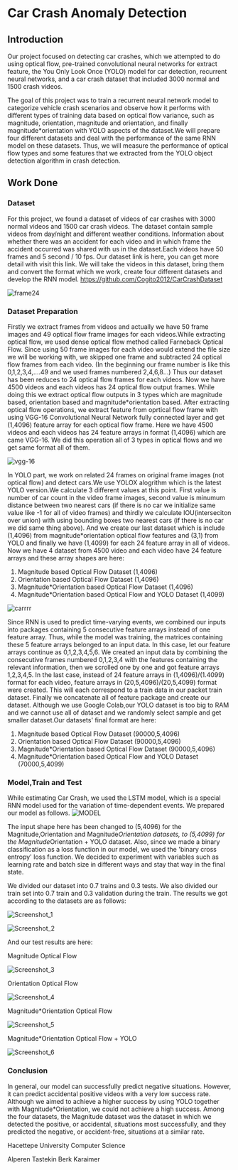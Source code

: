 # Car Crash Anomaly Detection 

## Introduction

Our project focused on detecting car crashes, which we attempted to do using optical flow, pre-trained convolutional neural networks for extract feature, the You Only Look Once (YOLO) model for car detection, recurrent neural networks, and a car crash dataset that included 3000 normal and 1500 crash videos.

The goal of this project was to train a recurrent neural network model to categorize vehicle crash scenarios and observe how it performs with different types of training data based on optical flow variance, such as magnitude, orientation, magnitude and orientation, and  finally magnitude*orientation with YOLO aspects of the dataset.We will prepare four different datasets and deal with the performance of the same RNN model on these datasets. Thus, we will measure the performance of optical flow types and some features that we extracted from the YOLO object detection algorithm in crash detection.

## Work Done
### Dataset

For this project, we found a dataset of videos of car crashes with 3000 normal videos and 1500 car crash videos. The dataset contain sample videos from day/night and different weather conditions. Information about whether there was an accident for each video and in which frame the accident occurred was shared with us in the dataset.Each videos have 50 frames and 5 second / 10 fps. Our dataset link is here, you can get more detail with visit this link. We will take the videos in this dataset, bring them and convert the format which we work, create four different datasets and develop the RNN model.
https://github.com/Cogito2012/CarCrashDataset

![frame24](https://user-images.githubusercontent.com/59515015/167937146-e0bd7b90-dcab-4ed3-b093-992713844a42.jpg)


### Dataset Preparation

Firstly we extract frames from videos and actually we have 50 frame images and 49 optical flow frame images for each videos.While extracting optical flow, we used dense optical flow method called Farneback Optical Flow. Since using 50 frame images for each video would extend the file size we will be working with, we skipped one frame and subtracted 24 optical flow frames from each video. (In the beginning our frame number is like this 0,1,2,3,4,....49 and  we used frames numbered 2,4,6,8...) Thus our dataset has been reduces to 24 optical flow frames for each videos. Now we have 4500 videos and each videos has 24 optical flow output frames. While doing this we extract optical flow outputs in 3 types which are magnitude based, orientation based  and magnitude*orientation based. After extracting optical flow operations, we extract feature from oprtical flow frame with using VGG-16 Convolutional Neural Network  fully connected layer and get (1,4096) feature array for each optical flow frame. Here we have 4500 videos and each videos has 24 feature arrays in format (1,4096) which are came VGG-16. We did this operation all of 3 types in optical flows and we get same format all of them.

![vgg-16](https://user-images.githubusercontent.com/59515015/167940559-c709e50e-ee89-43ea-b7a3-aa42b23b1be0.png)

In YOLO part, we work on related 24 frames on original frame images (not optical flow) and detect cars.We use YOLOX alogrithm which is the latest YOLO version.We calculate 3 different values at this point. First value is number of car count in the video frame images, second value is minumum distance between two nearest cars (if there is no car we initialize same value like -1 for all of video frames) and thirdly we calculate IOU(interseciton over union) with using bounding boxes two nearest cars (if there is no car we did same thing above). And we create our last dataset which is include (1,4096) from magnitude*orientation optical flow features and (3,1) from YOLO and finally we have (1,4099) for each 24 feature array in all of videos. Now we have 4 dataset from 4500 video and each video have 24 feature arrays and these array shapes are here:
<ol>
  <li>Magnitude based Optical Flow Dataset (1,4096)</li>
  <li>Orientation based Optical Flow Dataset (1,4096)</li>
  <li>Magnitude*Orientation based Optical Flow Dataset (1,4096)</li>
  <li>Magnitude*Orientation based Optical Flow and YOLO Dataset (1,4099)</li>
</ol>




![carrrr](https://user-images.githubusercontent.com/59515015/167941923-6b24e348-0997-48cb-95d7-9f3550af9b9b.png)

Since RNN is used to predict time-varying events, we combined our inputs into packages containing 5 consecutive feature arrays instead of one feature array. Thus, while the model was training, the matrices containing these 5 feature arrays belonged to an input data. In this case, let our feature arrays continue as 0,1,2,3,4,5,6. We created an input data by combining the consecutive frames numbered 0,1,2,3,4 with the features containing the relevant information, then we scrolled one by one and got feature arrays 1,2,3,4,5. In the last case, instead of 24 feature arrays in (1,4096)/(1.4099) format for each video, feature arrays in (20,5,4096)/(20,5,4099) format were created. This will each correspond to a train data in our packet train dataset. Finally we concatenate all of feature package and create our dataset. Although we use Google Colab,our YOLO dataset is too big to RAM and we cannot use all of dataset and we randomly select sample and get smaller dataset.Our datasets' final format are here:
<ol>
  <li>Magnitude based Optical Flow Dataset (90000,5,4096)</li>
  <li>Orientation based Optical Flow Dataset (90000,5,4096)</li>
  <li>Magnitude*Orientation based Optical Flow Dataset (90000,5,4096)</li>
  <li>Magnitude*Orientation based Optical Flow and YOLO Dataset (70000,5,4099)</li>
</ol>

### Model,Train and Test
While estimating Car Crash, we used the LSTM model, which is a special RNN model used for the variation of time-dependent events. We prepared our model as follows.
![MODEL](https://user-images.githubusercontent.com/59515015/170105289-548740b9-ac89-49b9-9d7d-353c92c9518e.png)

The input shape here has been changed to (5,4096) for the Magnitude,Orientation and Magnitude*Orientation datasets, to (5,4099) for the Magnitude*Orientation + YOLO dataset. Also, since we made a binary classification as a loss function in our model, we used the 'binary cross entropy' loss function. We decided to experiment with variables such as learning rate and batch size in different ways and stay that way in the final state.

We divided our dataset into 0.7 trains and 0.3 tests. We also divided our train set into 0.7 train and 0.3 validation during the train. The results we got according to the datasets are as follows:


![Screenshot_1](https://user-images.githubusercontent.com/59515015/170106632-ea460c0a-edcc-459c-b171-c80749341da8.png)

![Screenshot_2](https://user-images.githubusercontent.com/59515015/170106645-5992da4b-09f6-4bbf-b091-df6beb448152.png)

And our test results are here:

Magnitude Optical Flow

![Screenshot_3](https://user-images.githubusercontent.com/59515015/170106916-29970a00-0747-4848-aab6-3ab9e25af31d.png)

Orientation Optical Flow

![Screenshot_4](https://user-images.githubusercontent.com/59515015/170107078-1067ba2b-14e8-4d9b-bd2e-c869f22aa49f.png)


Magnitude*Orientation Optical Flow

![Screenshot_5](https://user-images.githubusercontent.com/59515015/170107199-be4e89df-2291-4e10-b354-e4e58f915317.png)


Magnitude*Orientation Optical Flow + YOLO

![Screenshot_6](https://user-images.githubusercontent.com/59515015/170107316-05e6f41b-220f-4c05-b9ff-169a900c6d9e.png)


### Conclusion
In general, our model can successfully predict negative situations. However, it can predict accidental positive videos with a very low success rate. Although we aimed to achieve a higher success by using YOLO together with Magnitude*Orientation, we could not achieve a high success. Among the four datasets, the Magnitude dataset was the dataset in which we detected the positive, or accidental, situations most successfully, and they predicted the negative, or accident-free, situations at a similar rate.



Hacettepe University Computer Science

Alperen Tastekin
Berk Karaimer
